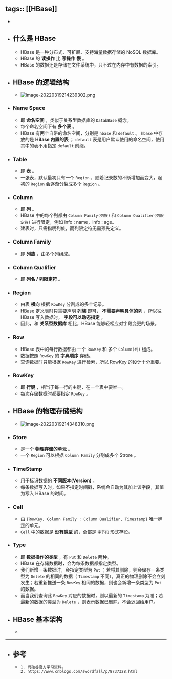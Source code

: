tags:: [[HBase]]
---

-
- ## 什么是 HBase
	- HBase 是一种分布式、可扩展、支持海量数据存储的 NoSQL 数据库。
	- HBase 的 **读操作** 比 **写操作** **慢** 。
	- HBase 的数据还是存储在文件系统中，只不过在内存中有数据的索引。
- ## HBase 的逻辑结构
	- ![image-20220319214239302.png](../assets/image-20220319214239302_1693797276316_0.png)
- ### Name Space
	- 即 **命名空间** ，类似于关系型数据库的 `DatabBase` 概念。
	- 每个命名空间下有 **多个表** 。
	- HBase 有两个自带的命名空间，分别是 `hbase` 和 `default` 。 `hbase` 中存放的是 **HBase 内置的表** ； `default` 表是用户默认使用的命名空间，使用其中的表不用指定 `default` 前缀。
- ### Table
	- 即 **表** 。
	- 一张表，默认最初只有一个 `Region` ，随着记录数的不断增加而变大，起初的 `Region` 会逐渐分裂成多个 `Region` 。
- ### Column
	- 即 **列** 。
	- HBase 中的每个列都由 `Column Family(列族)` 和 `Column Qualifier(列限定符)` 进行限定，例如 info : name，info : age。
	- 建表时，只需指明列族，而列限定符无需预先定义。
- ### Column Family
	- 即 **列族** ，由多个列组成。
- ### Column Qualifier
	- 即 **列名 / 列限定符** 。
- ### Region
	- 由表 **横向** 根据 `RowKey` 分割成的多个记录。
	- HBase 定义表时只需要声明 **列族** 即可， **不需要声明具体的列** ，所以往 HBase 写入数据时， **字段可以动态指定** 。
	- 因此，和 **关系型数据库** 相比，HBase 能够轻松应对字段变更的场景。
- ### Row
	- HBase 表中的每行数据都由 一个 `RowKey` 和 多个 `Column(列)` 组成。
	- 数据按照 `RowKey` 的 **字典顺序** 存储。
	- 查询数据时只能根据 `RowKey` 进行检索，所以 RowKey 的设计十分重要。
- ### RowKey
	- 即 **行键** ，相当于每一行的主键，在一个表中要唯一。
	- 每次存储数据时都要指定 `RowKey` 。
- ## HBase 的物理存储结构
	- ![image-20220319214348310.png](../assets/image-20220319214348310_1693797311806_0.png)
- ### Store
	- 是一个 **物理存储的单元** 。
	- 一个 `Region` 可以根据 `Column Family` 分割成多个 Strore 。
- ### TimeStamp
	- 用于标识数据的 **不同版本(Version)** 。
	- 每条数据写入时，如果不指定时间戳，系统会自动为其加上该字段，其值为写入 HBase 的时间。
- ### Cell
	- 由 `{RowKey, Column Family : Column Qualifier, Timestamp}` 唯一确定的单元。
	- `Cell` 中的数据是 **没有类型** 的，全部是 `字节码` 形式存贮。
- ### Type
	- 即 **数据操作的类型** ，有 `Put` 和 `Delete` 两种。
	- HBase 在存储数据时，会为每条数据都指定类型。
	- 我们新增一条数据时，会指定类型为 `Put` ；若将其删除，则会储存一条类型为 `Delete` 的相同的数据（ `Timestamp` 不同），真正的物理删除不会立刻发生；若重新推送一条 `RowKey` 相同的数据，则也会新增一条类型为 `Put` 的数据。
	- 而当我们查询此  `RowKey` 对应的数据时，则以最新的 `Timestamp` 为准；若最新的数据的类型为 `Delete` ，则表示数据已删除，不会返回给用户。
- ## HBase 基本架构
	-
- ---
- ## 参考
	- ```wiki
	  1. 尚硅谷官方学习资料。
	  2. https://www.cnblogs.com/swordfall/p/8737328.html
	  ```